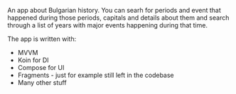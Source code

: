 An app about Bulgarian history. You can searh for periods and event that happened during those periods, capitals and details about them and search through a list of years with major events happening during that time.

The app is written with:
- MVVM
- Koin for DI
- Compose for UI
- Fragments - just for example still left in the codebase
- Many other stuff
